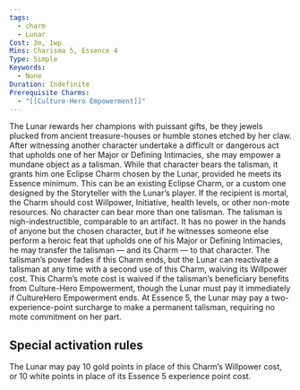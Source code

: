 ```yaml
---
tags:
  - charm
  - Lunar
Cost: 3m, 1wp
Mins: Charisma 5, Essence 4
Type: Simple
Keywords:
  - None
Duration: Indefinite
Prerequisite Charms:
  - "[[Culture-Hero Empowerment]]"
---
```

The Lunar rewards her champions with puissant gifts, be they jewels plucked from ancient treasure-houses or humble stones etched by her claw. After witnessing another character undertake a difficult or dangerous act that upholds one of her Major or Defining Intimacies, she may empower a mundane object as a talisman. While that character bears the talisman, it grants him one Eclipse Charm chosen by the Lunar, provided he meets its Essence minimum. This can be an existing Eclipse Charm, or a custom one designed by the Storyteller with the Lunar’s player. If the recipient is mortal, the Charm should cost Willpower, Initiative, health levels, or other non-mote resources. No character can bear more than one talisman. The talisman is nigh-indestructible, comparable to an artifact. It has no power in the hands of anyone but the chosen character, but if he witnesses someone else perform a heroic feat that upholds one of his Major or Defining Intimacies, he may transfer the talisman — and its Charm — to that character. The talisman’s power fades if this Charm ends, but the Lunar can reactivate a talisman at any time with a second use of this Charm, waiving its Willpower cost. This Charm’s mote cost is waived if the talisman’s beneficiary benefits from Culture-Hero Empowerment, though the Lunar must pay it immediately if CultureHero Empowerment ends. At Essence 5, the Lunar may pay a two-experience-point surcharge to make a permanent talisman, requiring no mote commitment on her part. 

## Special activation rules

The Lunar may pay 10 gold points in place of this Charm’s Willpower cost, or 10 white points in place of its Essence 5 experience point cost.